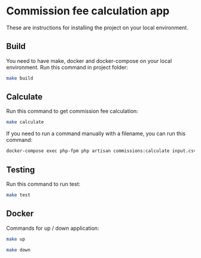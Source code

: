 # Commission fee calculation app

These are instructions for installing the project on your local environment.

## Build

You need to have make, docker and docker-compose on your local environment. Run this command in project folder:

```bash
make build 
```

## Calculate
Run this command to get commission fee calculation:

```bash
make calculate 
```

If you need to run a command manually with a filename, you can run this command:

```bash
docker-compose exec php-fpm php artisan commissions:calculate input.csv 
```

## Testing
Run this command to run test:

```bash
make test
```

## Docker

Commands for up / down application:

```bash
make up 
```
```bash
make down 
```


